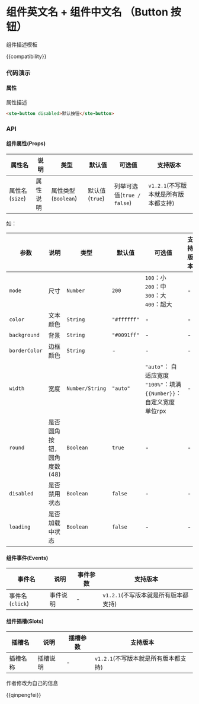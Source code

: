 # 组件英文名 + 组件中文名 （Button 按钮）

组件描述模板

{{compatibility}}

### 代码演示
#### 属性
属性描述

```html
<ste-button disabled>默认按钮</ste-button>
```

### API
#### 组件属性(Props)

|属性名			|说明		|类型				|默认值			|可选值						|支持版本							|
|---			|---		|---				|---			|---						|---								|
|属性名	(`size`)|属性说明	|属性类型(`Boolean`)	|默认值(`true`)	|列举可选值(`true / false`)	|`v1.2.1`(不写版本就是所有版本都支持)	|

如：

| 参数			| 说明						| 类型				| 默认值			| 可选值																		| 支持版本	|
| ---			| ---						| ---				| ---			| ---																		| ---		|
| `mode`		| 尺寸						| `Number`			| `200`			| `100`：小<br/>`200`：中<br/>`300`：大<br/>`400`：超大						| -			|
| `color`		| 文本颜色					| `String`			| `"#ffffff"`	| -																			| -			|
| `background`	| 背景						| `String`			| `"#0091ff"`	| -																			| -			|
| `borderColor`	| 边框颜色					| `String`			| -				| -																			| -			|
| `width`		| 宽度						| `Number/String`	| `"auto"`		| `"auto"`： 自适应宽度<br/>`"100%"`：填满<br/>`{{Number}}`：自定义宽度 单位rpx	| -			|
| `round`		| 是否圆角按钮，圆角度数(48)	| `Boolean`			| `true`		| -																			| -			|
| `disabled`	| 是否禁用状态				| `Boolean`			| `false`		| -																			| -			|
| `loading`		| 是否加载中状态				| `Boolean`			| `false`		| -																			| -			|

#### 组件事件(Events)

|事件名			|说明		|	事件参数	|支持版本							|
|---			|---		|---		|---								|
|事件名(`click`)|事件说明	|-			|`v1.2.1`(不写版本就是所有版本都支持)	|

#### 组件插槽(Slots)

|插槽名		|说明		|插槽参数	|支持版本							|
|---		|---		|---		|---								|
|插槽名称	|插槽说明	|-			|`v1.2.1`(不写版本就是所有版本都支持)	|

作者修改为自己的信息  

{{qinpengfei}}